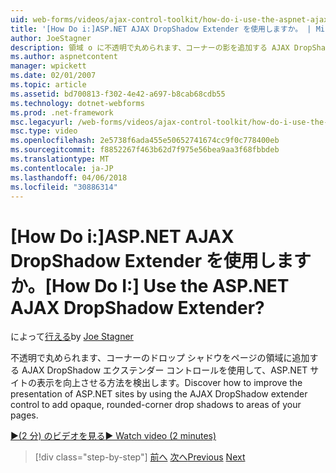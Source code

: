 ```yaml
---
uid: web-forms/videos/ajax-control-toolkit/how-do-i-use-the-aspnet-ajax-dropshadow-extender
title: '[How Do i:]ASP.NET AJAX DropShadow Extender を使用しますか。 | Microsoft Docs'
author: JoeStagner
description: 領域 o に不透明で丸められます、コーナーの影を追加する AJAX DropShadow エクステンダー コントロールを使用して、ASP.NET サイトの表示を向上させる方法を検出してください.
ms.author: aspnetcontent
manager: wpickett
ms.date: 02/01/2007
ms.topic: article
ms.assetid: bd700813-f302-4e42-a697-b8cab68cdb55
ms.technology: dotnet-webforms
ms.prod: .net-framework
msc.legacyurl: /web-forms/videos/ajax-control-toolkit/how-do-i-use-the-aspnet-ajax-dropshadow-extender
msc.type: video
ms.openlocfilehash: 2e5738f6ada455e50652741674cc9f0c778400eb
ms.sourcegitcommit: f8852267f463b62d7f975e56bea9aa3f68fbbdeb
ms.translationtype: MT
ms.contentlocale: ja-JP
ms.lasthandoff: 04/06/2018
ms.locfileid: "30886314"
---
```

<a name="how-do-i-use-the-aspnet-ajax-dropshadow-extender"></a><span data-ttu-id="08211-104">[How Do i:]ASP.NET AJAX DropShadow Extender を使用しますか。</span><span class="sxs-lookup"><span data-stu-id="08211-104">[How Do I:] Use the ASP.NET AJAX DropShadow Extender?</span></span>
====================
<span data-ttu-id="08211-105">によって[行える](https://github.com/JoeStagner)</span><span class="sxs-lookup"><span data-stu-id="08211-105">by [Joe Stagner](https://github.com/JoeStagner)</span></span>

<span data-ttu-id="08211-106">不透明で丸められます、コーナーのドロップ シャドウをページの領域に追加する AJAX DropShadow エクステンダー コントロールを使用して、ASP.NET サイトの表示を向上させる方法を検出します。</span><span class="sxs-lookup"><span data-stu-id="08211-106">Discover how to improve the presentation of ASP.NET sites by using the AJAX DropShadow extender control to add opaque, rounded-corner drop shadows to areas of your pages.</span></span>

[<span data-ttu-id="08211-107">&#9654;(2 分) のビデオを見る</span><span class="sxs-lookup"><span data-stu-id="08211-107">&#9654; Watch video (2 minutes)</span></span>](https://channel9.msdn.com/Blogs/ASP-NET-Site-Videos/how-do-i-use-the-aspnet-ajax-dropshadow-extender)

> [!div class="step-by-step"]
> <span data-ttu-id="08211-108">[前へ](how-do-i-use-the-aspnet-ajax-togglebutton-extender.md)
> [次へ](how-do-i-use-the-aspnet-ajax-passwordstrength-extender.md)</span><span class="sxs-lookup"><span data-stu-id="08211-108">[Previous](how-do-i-use-the-aspnet-ajax-togglebutton-extender.md)
[Next](how-do-i-use-the-aspnet-ajax-passwordstrength-extender.md)</span></span>
